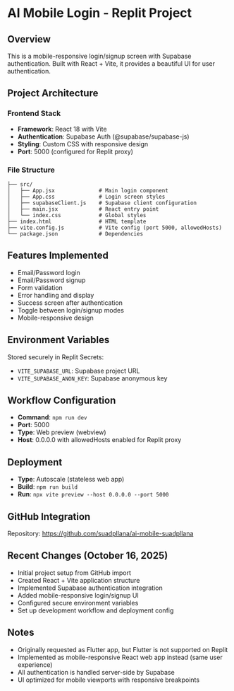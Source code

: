 # AI Mobile Login - Replit Project

## Overview
This is a mobile-responsive login/signup screen with Supabase authentication. Built with React + Vite, it provides a beautiful UI for user authentication.

## Project Architecture

### Frontend Stack
- **Framework**: React 18 with Vite
- **Authentication**: Supabase Auth (@supabase/supabase-js)
- **Styling**: Custom CSS with responsive design
- **Port**: 5000 (configured for Replit proxy)

### File Structure
```
├── src/
│   ├── App.jsx              # Main login component
│   ├── App.css              # Login screen styles
│   ├── supabaseClient.js    # Supabase client configuration
│   ├── main.jsx             # React entry point
│   └── index.css            # Global styles
├── index.html               # HTML template
├── vite.config.js           # Vite config (port 5000, allowedHosts)
└── package.json             # Dependencies
```

## Features Implemented
- Email/Password login
- Email/Password signup
- Form validation
- Error handling and display
- Success screen after authentication
- Toggle between login/signup modes
- Mobile-responsive design

## Environment Variables
Stored securely in Replit Secrets:
- `VITE_SUPABASE_URL`: Supabase project URL
- `VITE_SUPABASE_ANON_KEY`: Supabase anonymous key

## Workflow Configuration
- **Command**: `npm run dev`
- **Port**: 5000
- **Type**: Web preview (webview)
- **Host**: 0.0.0.0 with allowedHosts enabled for Replit proxy

## Deployment
- **Type**: Autoscale (stateless web app)
- **Build**: `npm run build`
- **Run**: `npx vite preview --host 0.0.0.0 --port 5000`

## GitHub Integration
Repository: https://github.com/suadpllana/ai-mobile-suadpllana

## Recent Changes (October 16, 2025)
- Initial project setup from GitHub import
- Created React + Vite application structure
- Implemented Supabase authentication integration
- Added mobile-responsive login/signup UI
- Configured secure environment variables
- Set up development workflow and deployment config

## Notes
- Originally requested as Flutter app, but Flutter is not supported on Replit
- Implemented as mobile-responsive React web app instead (same user experience)
- All authentication is handled server-side by Supabase
- UI optimized for mobile viewports with responsive breakpoints
